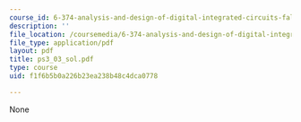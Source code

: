 ```yaml
---
course_id: 6-374-analysis-and-design-of-digital-integrated-circuits-fall-2003
description: ''
file_location: /coursemedia/6-374-analysis-and-design-of-digital-integrated-circuits-fall-2003/f1f6b5b0a226b23ea238b48c4dca0778_ps3_03_sol.pdf
file_type: application/pdf
layout: pdf
title: ps3_03_sol.pdf
type: course
uid: f1f6b5b0a226b23ea238b48c4dca0778

---
```

None